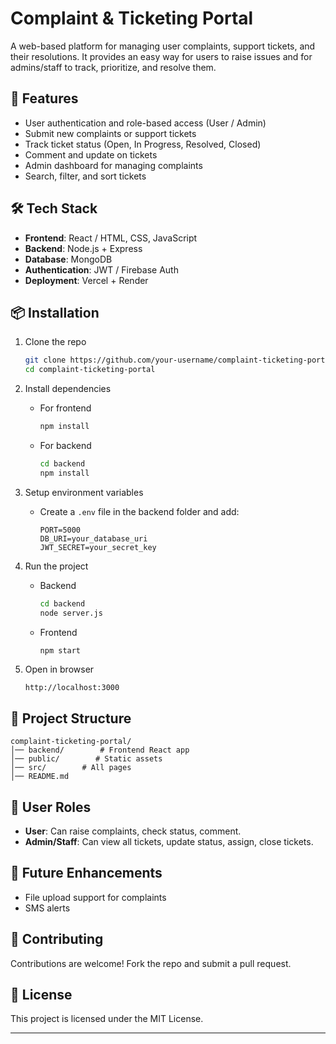 # Complaint & Ticketing Portal

A web-based platform for managing user complaints, support tickets, and their resolutions. It provides an easy way for users to raise issues and for admins/staff to track, prioritize, and resolve them.

## 🚀 Features

* User authentication and role-based access (User / Admin)
* Submit new complaints or support tickets
* Track ticket status (Open, In Progress, Resolved, Closed)
* Comment and update on tickets
* Admin dashboard for managing complaints
* Search, filter, and sort tickets

## 🛠️ Tech Stack

* **Frontend**: React / HTML, CSS, JavaScript
* **Backend**: Node.js + Express
* **Database**: MongoDB 
* **Authentication**: JWT / Firebase Auth 
* **Deployment**: Vercel + Render

## 📦 Installation

1. Clone the repo

   ```bash
   git clone https://github.com/your-username/complaint-ticketing-portal.git
   cd complaint-ticketing-portal
   ```

2. Install dependencies

   * For frontend

     ```bash
     npm install
     ```
   * For backend

     ```bash
     cd backend
     npm install
     ```

3. Setup environment variables

   * Create a `.env` file in the backend folder and add:

     ```env
     PORT=5000
     DB_URI=your_database_uri
     JWT_SECRET=your_secret_key
     ```

4. Run the project

   * Backend

     ```bash
     cd backend
     node server.js
     ```
   * Frontend

     ```bash
     npm start
     ```

5. Open in browser

   ```
   http://localhost:3000
   ```

## 📂 Project Structure

```
complaint-ticketing-portal/
│── backend/        # Frontend React app
│── public/        # Static assets
│── src/        # All pages 
│── README.md
```

## 🔑 User Roles

* **User**: Can raise complaints, check status, comment.
* **Admin/Staff**: Can view all tickets, update status, assign, close tickets.

## 📝 Future Enhancements

* File upload support for complaints
* SMS alerts

## 🤝 Contributing

Contributions are welcome! Fork the repo and submit a pull request.

## 📜 License

This project is licensed under the MIT License.

---

